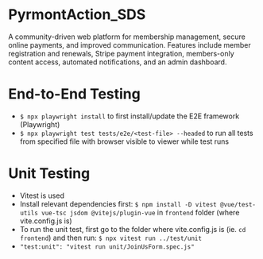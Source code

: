 # PyrmontAction_SDS

A community-driven web platform for membership management, secure online payments, and improved communication. Features include member registration and renewals, Stripe payment integration, members-only content access, automated notifications, and an admin dashboard.

# End-to-End Testing

- `$ npx playwright install` to first install/update the E2E framework (Playwright)
- `$ npx playwright test tests/e2e/<test-file> --headed` to run all tests from specified file with browser visible to viewer while test runs

# Unit Testing

- Vitest is used
- Install relevant dependencies first: `$ npm install -D vitest @vue/test-utils vue-tsc jsdom @vitejs/plugin-vue` in `frontend` folder (where vite.config.js is)
- To run the unit test, first go to the folder where vite.config.js is (ie. `cd frontend`) and then run: `$ npx vitest run ../test/unit`
- `"test:unit": "vitest run unit/JoinUsForm.spec.js"`


